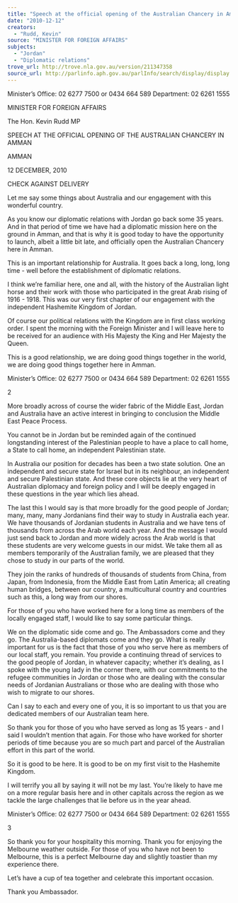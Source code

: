 ```yaml
---
title: "Speech at the official opening of the Australian Chancery in Amman, Jordan"
date: "2010-12-12"
creators:
  - "Rudd, Kevin"
source: "MINISTER FOR FOREIGN AFFAIRS"
subjects:
  - "Jordan"
  - "Diplomatic relations"
trove_url: http://trove.nla.gov.au/version/211347358
source_url: http://parlinfo.aph.gov.au/parlInfo/search/display/display.w3p;query=Id%3A%22media/pressrel/427073%22
---
```


 

 

 

 

 

 

 

 Minister’s Office: 02 6277 7500 or 0434 664 589                                       Department: 02 6261 1555 

 

 

 MINISTER FOR FOREIGN AFFAIRS 

 The Hon. Kevin Rudd MP 

 SPEECH AT THE OFFICIAL OPENING   OF THE AUSTRALIAN CHANCERY IN AMMAN   

 AMMAN   

 12 DECEMBER, 2010 

 

 

 CHECK AGAINST DELIVERY   

 Let me say some things about Australia and our engagement with this wonderful country.    

 As you know our diplomatic relations with Jordan go back some 35 years. And in that period  of time we have had a diplomatic mission here on the ground in Amman, and that is why it  is good today to have the opportunity to launch, albeit a little bit late, and officially open the  Australian Chancery here in Amman.   

 This is an important relationship for Australia. It goes back a long, long, long time - well  before the establishment of diplomatic relations.     

 I think we’re familiar here, one and all, with the history of the Australian light horse and  their work with those who participated in the great Arab rising of 1916 - 1918. This was our  very first chapter of our engagement with the independent Hashemite Kingdom of Jordan.   

 Of course our political relations with the Kingdom are in first class working order. I spent the  morning with the Foreign Minister and I will leave here to be received for an audience with  His Majesty the King and Her Majesty the Queen.   

 This is a good relationship, we are doing good things together in the world, we are doing  good things together here in Amman.   

 

 Minister’s Office: 02 6277 7500 or 0434 664 589                                       Department: 02 6261 1555 

 2 

 

 More broadly across of course the wider fabric of the Middle East, Jordan and Australia have  an active interest in bringing to conclusion the Middle East Peace Process.    

 You cannot be in Jordan but be reminded again of the continued longstanding interest of  the Palestinian people to have a place to call home, a State to call home, an independent  Palestinian state.   

 In Australia our position for decades has been a two state solution. One an independent and  secure state for Israel but in its neighbour, an independent and secure Palestinian state.   And these core objects lie at the very heart of Australian diplomacy and foreign policy and I  will be deeply engaged in these questions in the year which lies ahead.   

 The last this I would say is that more broadly for the good people of Jordan; many, many,  many Jordanians find their way to study in Australia each year. We have thousands of  Jordanian students in Australia and we have tens of thousands from across the Arab world  each year.  And the message I would just send back to Jordan and more widely across the  Arab world is that these students are very welcome guests in our midst. We take them all as  members temporarily of the Australian family, we are pleased that they chose to study in  our parts of the world.    

 They join the ranks of hundreds of thousands of students from China, from Japan, from  Indonesia, from the Middle East from Latin America; all creating human bridges, between  our country, a multicultural country and countries such as this, a long way from our shores.   

 For those of you who have worked here for a long time as members of the locally engaged  staff, I would like to say some particular things.   

 We on the diplomatic side come and go. The Ambassadors come and they go. The Australia-based diplomats come and they go.  What is really important for us is the fact that those of  you who serve here as members of our local staff, you remain.  You provide a continuing  thread of services to the good people of Jordan, in whatever capacity; whether it’s dealing,  as I spoke with the young lady in the corner there, with our commitments to the refugee  communities in Jordan or those who are dealing with the consular needs of Jordanian  Australians or those who are dealing with those who wish to migrate to our shores.    

 Can I say to each and every one of you, it is so important to us that you are dedicated  members of our Australian team here.   

 So thank you for those of you who have served as long as 15 years - and I said I wouldn’t  mention that again. For those who have worked for shorter periods of time because you are  so much part and parcel of the Australian effort in this part of the world.   

 So it is good to be here. It is good to be on my first visit to the Hashemite Kingdom.   

 I will terrify you all by saying it will not be my last.  You’re likely to have me on a more  regular basis here and in other capitals across the region as we tackle the large challenges  that lie before us in the year ahead.   

 

 Minister’s Office: 02 6277 7500 or 0434 664 589                                       Department: 02 6261 1555 

 3 

 

 So thank you for your hospitality this morning. Thank you for enjoying the Melbourne  weather outside.  For those of you who have not been to Melbourne, this is a perfect  Melbourne day and slightly toastier than my experience there.   

 Let’s have a cup of tea together and celebrate this important occasion.    

 Thank you Ambassador. 

